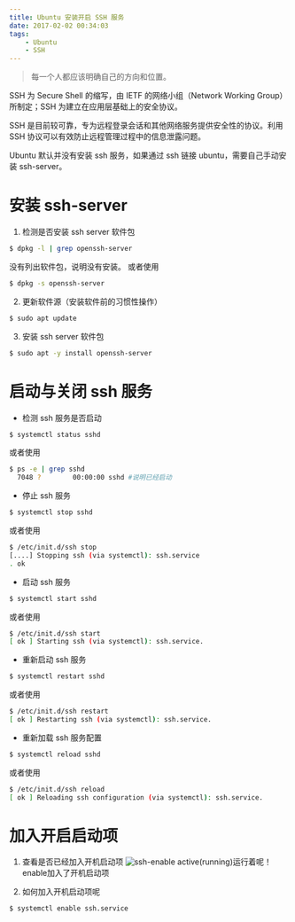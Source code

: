 ```yaml
---
title: Ubuntu 安装开启 SSH 服务
date: 2017-02-02 00:34:03
tags:
    - Ubuntu
    - SSH
---
```


> 每一个人都应该明确自己的方向和位置。

SSH 为 Secure Shell 的缩写，由 IETF 的网络小组（Network Working Group）所制定；SSH 为建立在应用层基础上的安全协议。

<!-- more -->

SSH 是目前较可靠，专为远程登录会话和其他网络服务提供安全性的协议。利用 SSH 协议可以有效防止远程管理过程中的信息泄露问题。

Ubuntu 默认并没有安装 ssh 服务，如果通过 ssh 链接 ubuntu，需要自己手动安装 ssh-server。

# 安装 ssh-server

1. 检测是否安装 ssh server 软件包
``` bash
$ dpkg -l | grep openssh-server
```
  没有列出软件包，说明没有安装。
  或者使用
``` bash
$ dpkg -s openssh-server
```

2. 更新软件源（安装软件前的习惯性操作）
``` bash
$ sudo apt update
```

3. 安装 ssh server 软件包
``` bash
$ sudo apt -y install openssh-server
```

# 启动与关闭 ssh 服务

* 检测 ssh 服务是否启动
``` bash
$ systemctl status sshd
```
  或者使用
``` bash
$ ps -e | grep sshd
  7048 ?        00:00:00 sshd #说明已经启动
```

* 停止 ssh 服务
``` bash
$ systemctl stop sshd
```
  或者使用
``` bash
$ /etc/init.d/ssh stop
[....] Stopping ssh (via systemctl): ssh.service
. ok
```

* 启动 ssh 服务
``` bash
$ systemctl start sshd
```
  或者使用
``` bash
$ /etc/init.d/ssh start
[ ok ] Starting ssh (via systemctl): ssh.service.
```

* 重新启动 ssh 服务
``` bash
$ systemctl restart sshd
```
  或者使用
``` bash
$ /etc/init.d/ssh restart
[ ok ] Restarting ssh (via systemctl): ssh.service.
```

* 重新加载 ssh 服务配置
``` bash
$ systemctl reload sshd
```
  或者使用
``` bash
$ /etc/init.d/ssh reload
[ ok ] Reloading ssh configuration (via systemctl): ssh.service.
```

# 加入开启启动项

1. 查看是否已经加入开机启动项
![ssh-enable](https://s3.ax1x.com/2021/01/13/sNZj6x.png)
  active(running)运行着呢！ enable加入了开机启动项

2. 如何加入开机启动项呢
``` bash
$ systemctl enable ssh.service
```
